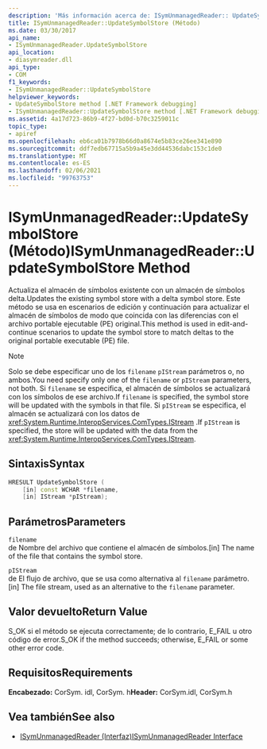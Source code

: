 ```yaml
---
description: 'Más información acerca de: ISymUnmanagedReader:: UpdateSymbolStore ((método)'
title: ISymUnmanagedReader::UpdateSymbolStore (Método)
ms.date: 03/30/2017
api_name:
- ISymUnmanagedReader.UpdateSymbolStore
api_location:
- diasymreader.dll
api_type:
- COM
f1_keywords:
- ISymUnmanagedReader::UpdateSymbolStore
helpviewer_keywords:
- UpdateSymbolStore method [.NET Framework debugging]
- ISymUnmanagedReader::UpdateSymbolStore method [.NET Framework debugging]
ms.assetid: 4a17d723-86b9-4f27-bd0d-b70c3259011c
topic_type:
- apiref
ms.openlocfilehash: eb6ca01b7978b66d0a8674e5b83ce26ee341e890
ms.sourcegitcommit: ddf7edb67715a5b9a45e3dd44536dabc153c1de0
ms.translationtype: MT
ms.contentlocale: es-ES
ms.lasthandoff: 02/06/2021
ms.locfileid: "99763753"
---
```

# <a name="isymunmanagedreaderupdatesymbolstore-method"></a><span data-ttu-id="05809-103">ISymUnmanagedReader::UpdateSymbolStore (Método)</span><span class="sxs-lookup"><span data-stu-id="05809-103">ISymUnmanagedReader::UpdateSymbolStore Method</span></span>

<span data-ttu-id="05809-104">Actualiza el almacén de símbolos existente con un almacén de símbolos delta.</span><span class="sxs-lookup"><span data-stu-id="05809-104">Updates the existing symbol store with a delta symbol store.</span></span> <span data-ttu-id="05809-105">Este método se usa en escenarios de edición y continuación para actualizar el almacén de símbolos de modo que coincida con las diferencias con el archivo portable ejecutable (PE) original.</span><span class="sxs-lookup"><span data-stu-id="05809-105">This method is used in edit-and-continue scenarios to update the symbol store to match deltas to the original portable executable (PE) file.</span></span>  
  
> [!NOTE]
> <span data-ttu-id="05809-106">Solo se debe especificar uno de los `filename` `pIStream` parámetros o, no ambos.</span><span class="sxs-lookup"><span data-stu-id="05809-106">You need specify only one of the `filename` or `pIStream` parameters, not both.</span></span> <span data-ttu-id="05809-107">Si `filename` se especifica, el almacén de símbolos se actualizará con los símbolos de ese archivo.</span><span class="sxs-lookup"><span data-stu-id="05809-107">If `filename` is specified, the symbol store will be updated with the symbols in that file.</span></span> <span data-ttu-id="05809-108">Si `pIStream` se especifica, el almacén se actualizará con los datos de <xref:System.Runtime.InteropServices.ComTypes.IStream> .</span><span class="sxs-lookup"><span data-stu-id="05809-108">If `pIStream` is specified, the store will be updated with the data from the <xref:System.Runtime.InteropServices.ComTypes.IStream>.</span></span>  
  
## <a name="syntax"></a><span data-ttu-id="05809-109">Sintaxis</span><span class="sxs-lookup"><span data-stu-id="05809-109">Syntax</span></span>  
  
```cpp  
HRESULT UpdateSymbolStore (  
    [in] const WCHAR *filename,  
    [in] IStream *pIStream);  
```  
  
## <a name="parameters"></a><span data-ttu-id="05809-110">Parámetros</span><span class="sxs-lookup"><span data-stu-id="05809-110">Parameters</span></span>  

 `filename`  
 <span data-ttu-id="05809-111">de Nombre del archivo que contiene el almacén de símbolos.</span><span class="sxs-lookup"><span data-stu-id="05809-111">[in] The name of the file that contains the symbol store.</span></span>  
  
 `pIStream`  
 <span data-ttu-id="05809-112">de El flujo de archivo, que se usa como alternativa al `filename` parámetro.</span><span class="sxs-lookup"><span data-stu-id="05809-112">[in] The file stream, used as an alternative to the `filename` parameter.</span></span>  
  
## <a name="return-value"></a><span data-ttu-id="05809-113">Valor devuelto</span><span class="sxs-lookup"><span data-stu-id="05809-113">Return Value</span></span>  

 <span data-ttu-id="05809-114">S_OK si el método se ejecuta correctamente; de lo contrario, E_FAIL u otro código de error.</span><span class="sxs-lookup"><span data-stu-id="05809-114">S_OK if the method succeeds; otherwise, E_FAIL or some other error code.</span></span>  
  
## <a name="requirements"></a><span data-ttu-id="05809-115">Requisitos</span><span class="sxs-lookup"><span data-stu-id="05809-115">Requirements</span></span>  

 <span data-ttu-id="05809-116">**Encabezado:** CorSym. idl, CorSym. h</span><span class="sxs-lookup"><span data-stu-id="05809-116">**Header:** CorSym.idl, CorSym.h</span></span>  
  
## <a name="see-also"></a><span data-ttu-id="05809-117">Vea también</span><span class="sxs-lookup"><span data-stu-id="05809-117">See also</span></span>

- [<span data-ttu-id="05809-118">ISymUnmanagedReader (Interfaz)</span><span class="sxs-lookup"><span data-stu-id="05809-118">ISymUnmanagedReader Interface</span></span>](isymunmanagedreader-interface.md)
